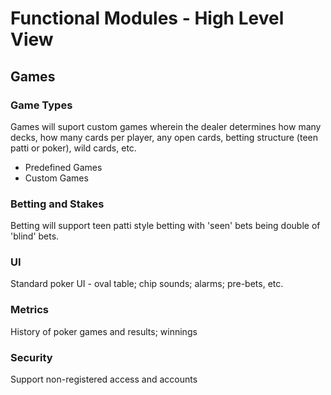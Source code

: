 # Functional Modules - High Level View
## Games
### Game Types
Games will suport custom games wherein the dealer determines how many decks, how many cards per player, any open cards, betting structure (teen patti or poker), wild cards, etc.
* Predefined Games
* Custom Games
### Betting and Stakes
Betting will support teen patti style betting with 'seen' bets being double of 'blind' bets.
### UI
Standard poker UI - oval table; chip sounds; alarms; pre-bets, etc.
### Metrics
History of poker games and results; winnings
### Security
Support non-registered access and accounts
